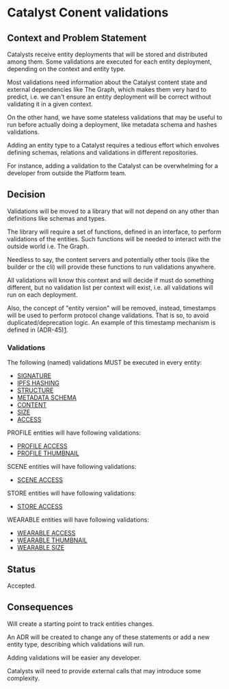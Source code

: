 # Catalyst Conent validations

## Context and Problem Statement

Catalysts receive entity deployments that will be stored and distributed among them. Some validations are executed for each entity deployment, depending on the context and entity type.

Most validations need information about the Catalyst content state and external dependencies like The Graph, which makes them very hard to predict, i.e. we can't ensure an entity deployment will be correct without validating it in a given context.

On the other hand, we have some stateless validations that may be useful to run before actually doing a deployment, like metadata schema and hashes validations.

Adding an entity type to a Catalyst requires a tedious effort which envolves defining schemas, relations and validations in different repositories.

For instance, adding a validation to the Catalyst can be overwhelming for a developer from outside the Platform team.

## Decision

Validations will be moved to a library that will not depend on any other than definitions like schemas and types.

The library will require a set of functions, defined in an interface, to perform validations of the entities. Such functions will be needed to interact with the outside world i.e. The Graph.

Needless to say, the content servers and potentially other tools (like the builder or the cli) will provide these functions to run validations anywhere.

All validations will know this context and will decide if must do something different, but no validation list per context will exist, i.e. all validations will run on each deployment.

Also, the concept of "entity version" will be removed, instead, timestamps will be used to perform protocol change validations. That is so, to avoid duplicated/deprecation logic. An example of this timestamp mechanism is</span> defined in (ADR-45)[1].

### Validations

The following (named) validations MUST be executed in every entity:

- [SIGNATURE]
- [IPFS HASHING]
- [STRUCTURE]
- [METADATA SCHEMA]
- [CONTENT]
- [SIZE]
- [ACCESS]

PROFILE entities will have following validations:

- [PROFILE ACCESS]
- [PROFILE THUMBNAIL]

SCENE entities will have following validations:

- [SCENE ACCESS]

STORE entities will have following validations:

- [STORE ACCESS]

WEARABLE entities will have following validations:

- [WEARABLE ACCESS]
- [WEARABLE THUMBNAIL]
- [WEARABLE SIZE]

## Status

Accepted.

## Consequences

Will create a starting point to track entities changes.

An ADR will be created to change any of these statements or add a new entity type, describing which validations will run.

Adding validations will be easier any developer.

Catalysts will need to provide external calls that may introduce some complexity.

[1]: ./ADR-45-entities-v4.md
[signature]: ./resources/ADR-51/signature.md
[ipfs hashing]: ./resources/ADR-51/ipfs-hashing.md
[structure]: ./resources/ADR-51/structure.md
[metadata schema]: ./resources/ADR-51/metadata-schema.md
[content]: ./resources/ADR-51/content.md
[size]: ./resources/ADR-51/size.md
[access]: ./resources/ADR-51/access.md
[profile access]: ./resources/ADR-51/profile-access.md
[profile thumbnail]: ./resources/ADR-51/profile-thumbnail.md
[scene access]: ./resources/ADR-51/scene-access.md
[store access]: ./resources/ADR-51/store-access.md
[wearable access]: ./resources/ADR-51/wearable-access.md
[wearable thumbnail]: ./resources/ADR-51/wearable-thumbnail.md
[wearable size]: ./resources/ADR-51/wearable-size.md
